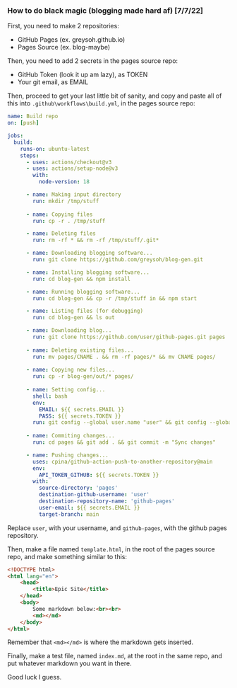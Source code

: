 ### How to do black magic (blogging made hard af) [7/7/22]
First, you need to make 2 repositories:
- GitHub Pages (ex. greysoh.github.io)
- Pages Source (ex. blog-maybe)  
  
Then, you need to add 2 secrets in the pages source repo:
- GitHub Token (look it up am lazy), as TOKEN
- Your git email, as EMAIL  
  
Then, proceed to get your last little bit of sanity, and copy and paste all of this into `.github\workflows\build.yml`, in the pages source repo:
```yml
name: Build repo
on: [push]

jobs:
  build:
    runs-on: ubuntu-latest
    steps:
      - uses: actions/checkout@v3
      - uses: actions/setup-node@v3
        with:
          node-version: 18

      - name: Making input directory
        run: mkdir /tmp/stuff
        
      - name: Copying files
        run: cp -r . /tmp/stuff

      - name: Deleting files
        run: rm -rf * && rm -rf /tmp/stuff/.git*

      - name: Downloading blogging software...
        run: git clone https://github.com/greysoh/blog-gen.git

      - name: Installing blogging software...
        run: cd blog-gen && npm install

      - name: Running blogging software...
        run: cd blog-gen && cp -r /tmp/stuff in && npm start

      - name: Listing files (for debugging)
        run: cd blog-gen && ls out

      - name: Downloading blog...
        run: git clone https://github.com/user/github-pages.git pages
      
      - name: Deleting existing files...
        run: mv pages/CNAME . && rm -rf pages/* && mv CNAME pages/
      
      - name: Copying new files...
        run: cp -r blog-gen/out/* pages/
      
      - name: Setting config...
        shell: bash
        env: 
          EMAIL: ${{ secrets.EMAIL }}
          PASS: ${{ secrets.TOKEN }}
        run: git config --global user.name "user" && git config --global user.email "$EMAIL"
      
      - name: Commiting changes...
        run: cd pages && git add . && git commit -m "Sync changes"

      - name: Pushing changes...
        uses: cpina/github-action-push-to-another-repository@main
        env:
          API_TOKEN_GITHUB: ${{ secrets.TOKEN }}
        with:
          source-directory: 'pages'
          destination-github-username: 'user'
          destination-repository-name: 'github-pages'
          user-email: ${{ secrets.EMAIL }}
          target-branch: main
```
Replace `user`, with your username, and `github-pages`, with the github pages repository.  
  
Then, make a file named `template.html`, in the root of the pages source repo, and make something similar to this:
```html
<!DOCTYPE html>
<html lang="en">
    <head>
        <title>Epic Site</title>
    </head>
    <body>
        Some markdown below:<br><br>
        <md></md>
    </body>
</html>
```
Remember that `<md></md>` is where the markdown gets inserted.  
  
Finally, make a test file, named `index.md`, at the root in the same repo, and put whatever markdown you want in there.  

Good luck I guess.